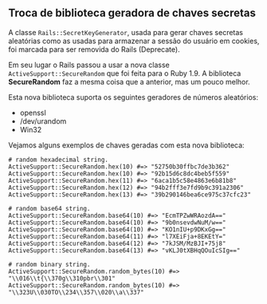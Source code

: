 ## Troca de biblioteca geradora de chaves secretas

A classe `Rails::SecretKeyGenerator`, usada para gerar chaves secretas aleatórias como as usadas para armazenar a sessão do usuário em cookies, foi marcada para ser removida do Rails (Deprecate).

Em seu lugar o Rails passou a usar a nova classe `ActiveSupport::SecureRandom` que foi feita para o Ruby 1.9. A biblioteca **SecureRandom** faz a mesma coisa que a anterior, mas um pouco melhor.

Esta nova biblioteca suporta os seguintes geradores de números aleatórios:

* openssl
* /dev/urandom
* Win32

Vejamos alguns exemplos de chaves geradas com esta nova biblioteca:

	# random hexadecimal string.
	ActiveSupport::SecureRandom.hex(10) #=> "52750b30ffbc7de3b362"
	ActiveSupport::SecureRandom.hex(10) #=> "92b15d6c8dc4beb5f559"
	ActiveSupport::SecureRandom.hex(11) #=> "6aca1b5c58e4863e6b81b8"
	ActiveSupport::SecureRandom.hex(12) #=> "94b2fff3e7fd9b9c391a2306"
	ActiveSupport::SecureRandom.hex(13) #=> "39b290146bea6ce975c37cfc23"

	# random base64 string.
	ActiveSupport::SecureRandom.base64(10) #=> "EcmTPZwWRAozdA=="
	ActiveSupport::SecureRandom.base64(10) #=> "9b0nsevdwNuM/w=="
	ActiveSupport::SecureRandom.base64(10) #=> "KO1nIU+p9DKxGg=="
	ActiveSupport::SecureRandom.base64(11) #=> "l7XEiFja+8EKEtY="
	ActiveSupport::SecureRandom.base64(12) #=> "7kJSM/MzBJI+75j8"
	ActiveSupport::SecureRandom.base64(13) #=> "vKLJ0tXBHqQOuIcSIg=="

	# random binary string.
	ActiveSupport::SecureRandom.random_bytes(10) #=> "\\016\\t{\\370g\\310pbr\\301"
	ActiveSupport::SecureRandom.random_bytes(10) #=> "\\323U\\030TO\\234\\357\\020\\a\\337"
